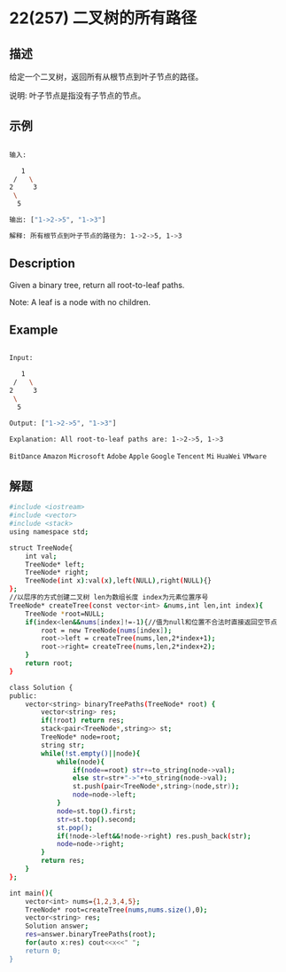 # 22(257) 二叉树的所有路径
## 描述

给定一个二叉树，返回所有从根节点到叶子节点的路径。

说明: 叶子节点是指没有子节点的节点。

## 示例
```bash

输入:

   1
 /   \
2     3
 \
  5

输出: ["1->2->5", "1->3"]

解释: 所有根节点到叶子节点的路径为: 1->2->5, 1->3

``` 

## Description

Given a binary tree, return all root-to-leaf paths.

Note: A leaf is a node with no children.

## Example

```bash

Input:

   1
 /   \
2     3
 \
  5

Output: ["1->2->5", "1->3"]

Explanation: All root-to-leaf paths are: 1->2->5, 1->3

```

`BitDance` `Amazon` `Microsoft` `Adobe` `Apple` `Google` `Tencent` `Mi` `HuaWei` `VMware`

## 解题

```bash
#include <iostream>
#include <vector>
#include <stack>
using namespace std;

struct TreeNode{
    int val;
    TreeNode* left;
    TreeNode* right;
    TreeNode(int x):val(x),left(NULL),right(NULL){}
};
//以层序的方式创建二叉树 len为数组长度 index为元素位置序号
TreeNode* createTree(const vector<int> &nums,int len,int index){
    TreeNode *root=NULL;
    if(index<len&&nums[index]!=-1){//值为null和位置不合法时直接返回空节点
        root = new TreeNode(nums[index]);
        root->left = createTree(nums,len,2*index+1);
        root->right= createTree(nums,len,2*index+2);
    }
    return root;
}

class Solution {
public:
    vector<string> binaryTreePaths(TreeNode* root) {
        vector<string> res;
        if(!root) return res;
        stack<pair<TreeNode*,string>> st;
        TreeNode* node=root;
        string str;
        while(!st.empty()||node){
            while(node){
                if(node==root) str+=to_string(node->val);
                else str=str+"->"+to_string(node->val);
                st.push(pair<TreeNode*,string>(node,str));
                node=node->left;
            }
            node=st.top().first;
            str=st.top().second;
            st.pop();
            if(!node->left&&!node->right) res.push_back(str);
            node=node->right;
        }
        return res;
    }
};

int main(){
    vector<int> nums={1,2,3,4,5};
    TreeNode* root=createTree(nums,nums.size(),0);
    vector<string> res;
    Solution answer;
    res=answer.binaryTreePaths(root);
    for(auto x:res) cout<<x<<" ";
    return 0;
}

``` 
